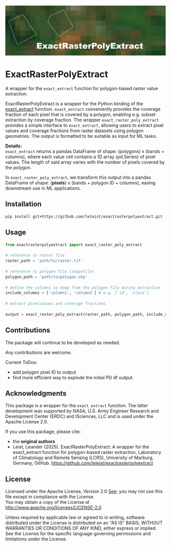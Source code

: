 
![Banner](exactrasterpolyextract/data/ExactRasterPolyExtract_banner.PNG)
# ExactRasterPolyExtract
A wrapper for the `exact_extract` function for polygon-based raster value extraction.

ExactRasterPolyExtract is a wrapper for the Python binding of the [exact_extract](https://isciences.github.io/exactextract/) function. `exact_extract` conveniently provides the coverage fraction of each pixel that is covered by a polygon, enabling e.g. subset extraction by coverage fraction. 
The wrapper `exact_raster_poly_extract` provides a simple interface to `exact_extract`, allowing users to extract pixel values and coverage fractions from raster datasets using polygon geometries. The output is formatted to be suitable as input for ML tasks. 

**Details:**  
`exact_extract` returns a pandas DataFrame of shape: (polygons) x (bands + columns), where each value cell contains a 1D array (pd.Series) of pixel values. The length of said array varies with the number of pixels covered by the polygon.

In `exact_raster_poly_extract`, we transform this output into a pandas DataFrame of shape: (**pixels**) x (bands + polygon ID + columns), easing downstream use in ML applications.

## Installation
```bash
pip install git+https://github.com/leleist/exactrasterpolyextract.git
```

## Usage
```python
from exactrasterpolyextract import exact_raster_poly_extract

# reference to raster file
raster_path = 'path/to/raster.tif'

# reference to polygon file (shapefile)
polygon_path = 'path/to/polygon.shp'

# define the columns to keep from the polygon file during extraction
include_columns = ['column1', 'column2'] # e.g. ['id', 'class']

# extract pixelvalues and coverage fractions

output = exact_raster_poly_extract(raster_path, polygon_path, include_columns, progress=True)
```

## Contributions
The package will continue to be developed as needed.

Any contributions are welcome.

Current ToDos:  
- add polygon pixel ID to output
- find more efficient way to explode the initial PD df output.

## Acknowledgments

This package is a wrapper for the `exact_extract` function. 
The latter development was supported by NASA, U.S. Army Engineer Research and Development Center (ERDC) and ISciences, LLC and is used under the Apache License 2.0.

If you use this package, please cite: 
  - the **original authors**
  - Leist, Leander (2025). ExactRasterPolyExtract: A wrapper for the exact_extract function for polygon-based raster extraction, Laboratory of Climatology and Remote Sensing (LCRS), University of Marburg, Germany, GitHub. https://github.com/leleist/exactrasterpolyextract

## License
Licensed under the Apache License, Version 2.0 [See](./LICENSE);
you may not use this file except in compliance with the License.  
You may obtain a copy of the License at [ http://www.apache.org/licenses/LICENSE-2.0 ](http://www.apache.org/licenses/LICENSE-2.0)

Unless required by applicable law or agreed to in writing, software
distributed under the License is distributed on an "AS IS" BASIS,
WITHOUT WARRANTIES OR CONDITIONS OF ANY KIND, either express or implied.
See the License for the specific language governing permissions and
limitations under the License.

